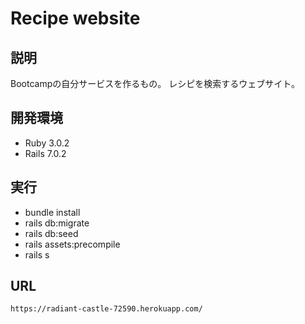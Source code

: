 # Recipe website

## 説明
Bootcampの自分サービスを作るもの。
レシピを検索するウェブサイト。

## 開発環境
- Ruby 3.0.2
- Rails 7.0.2

## 実行
- bundle install
- rails db:migrate
- rails db:seed
- rails assets:precompile
- rails s

## URL
`https://radiant-castle-72590.herokuapp.com/`
